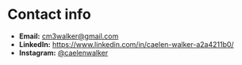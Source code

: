 # Contact info

- **Email:** cm3walker@gmail.com
- **LinkedIn:** https://www.linkedin.com/in/caelen-walker-a2a4211b0/
- **Instagram:** [@caelenwalker](https://www.instagram.com/caelenwalker/)
